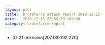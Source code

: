 ```yaml
---
layout: post
title:  bruteforce attack report 2018-12-15
date:   2018-12-15 23:59:59 +09:00
category: bruteforce report
---
```


* 07:21 unknown[207.180.192.220]
